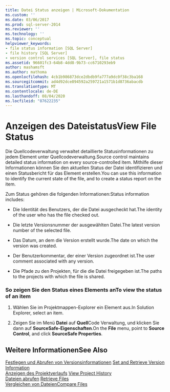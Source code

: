 ```yaml
---
title: Datei Status anzeigen | Microsoft-Dokumentation
ms.custom: ''
ms.date: 03/06/2017
ms.prod: sql-server-2014
ms.reviewer: ''
ms.technology: ''
ms.topic: conceptual
helpviewer_keywords:
- file status information [SQL Server]
- file history [SQL Server]
- version control services [SQL Server], file status
ms.assetid: 96601fc3-64b8-4dd8-9b73-cc6710293eb9
author: mashamsft
ms.author: mathoma
ms.openlocfilehash: 4cb1b986873dce2dbdb9fa777a9dc0f38c3ba168
ms.sourcegitcommit: ad4d92dce894592a259721a1571b1d8736abacdb
ms.translationtype: MT
ms.contentlocale: de-DE
ms.lasthandoff: 08/04/2020
ms.locfileid: "87622235"
---
```

# <a name="view-file-status"></a><span data-ttu-id="4883d-102">Anzeigen des Dateistatus</span><span class="sxs-lookup"><span data-stu-id="4883d-102">View File Status</span></span>
  <span data-ttu-id="4883d-103">Die Quellcodeverwaltung verwaltet detaillierte Statusinformationen zu jedem Element unter Quellcodeverwaltung.</span><span class="sxs-lookup"><span data-stu-id="4883d-103">Source control maintains detailed status information on every source-controlled item.</span></span> <span data-ttu-id="4883d-104">Mithilfe dieser Informationen können Sie den aktuellen Status der Datei identifizieren und einen Statusbericht für das Element erstellen.</span><span class="sxs-lookup"><span data-stu-id="4883d-104">You can use this information to identify the current state of the file, and to create a status report on the item.</span></span>  
  
 <span data-ttu-id="4883d-105">Zum Status gehören die folgenden Informationen:</span><span class="sxs-lookup"><span data-stu-id="4883d-105">Status information includes:</span></span>  
  
-   <span data-ttu-id="4883d-106">Die Identität des Benutzers, der die Datei ausgecheckt hat.</span><span class="sxs-lookup"><span data-stu-id="4883d-106">The identity of the user who has the file checked out.</span></span>  
  
-   <span data-ttu-id="4883d-107">Die letzte Versionsnummer der ausgewählten Datei.</span><span class="sxs-lookup"><span data-stu-id="4883d-107">The latest version number of the selected file.</span></span>  
  
-   <span data-ttu-id="4883d-108">Das Datum, an dem die Version erstellt wurde.</span><span class="sxs-lookup"><span data-stu-id="4883d-108">The date on which the version was created.</span></span>  
  
-   <span data-ttu-id="4883d-109">Der Benutzerkommentar, der einer Version zugeordnet ist.</span><span class="sxs-lookup"><span data-stu-id="4883d-109">The user comment associated with any version.</span></span>  
  
-   <span data-ttu-id="4883d-110">Die Pfade zu den Projekten, für die die Datei freigegeben ist.</span><span class="sxs-lookup"><span data-stu-id="4883d-110">The paths to the projects with which the file is shared.</span></span>  
  
### <a name="to-view-the-status-of-an-item"></a><span data-ttu-id="4883d-111">So zeigen Sie den Status eines Elements an</span><span class="sxs-lookup"><span data-stu-id="4883d-111">To view the status of an item</span></span>  
  
1.  <span data-ttu-id="4883d-112">Wählen Sie im Projektmappen-Explorer ein Element aus.</span><span class="sxs-lookup"><span data-stu-id="4883d-112">In Solution Explorer, select an item.</span></span>  
  
2.  <span data-ttu-id="4883d-113">Zeigen Sie im Menü **Datei** auf **Quell**Code Verwaltung, und klicken Sie dann auf **SourceSafe-Eigenschaften**.</span><span class="sxs-lookup"><span data-stu-id="4883d-113">On the **File** menu, point to **Source Control**, and click **SourceSafe Properties**.</span></span>  
  
## <a name="see-also"></a><span data-ttu-id="4883d-114">Weitere Informationen</span><span class="sxs-lookup"><span data-stu-id="4883d-114">See Also</span></span>  
 <span data-ttu-id="4883d-115">[Festlegen und Abrufen von Versionsinformationen](../../2014/database-engine/set-and-retrieve-version-information.md) </span><span class="sxs-lookup"><span data-stu-id="4883d-115">[Set and Retrieve Version Information](../../2014/database-engine/set-and-retrieve-version-information.md) </span></span>  
 <span data-ttu-id="4883d-116">[Anzeigen des Projektverlaufs](../../2014/database-engine/view-project-history.md) </span><span class="sxs-lookup"><span data-stu-id="4883d-116">[View Project History](../../2014/database-engine/view-project-history.md) </span></span>  
 <span data-ttu-id="4883d-117">[Dateien abrufen](../../2014/database-engine/retrieve-files.md) </span><span class="sxs-lookup"><span data-stu-id="4883d-117">[Retrieve Files](../../2014/database-engine/retrieve-files.md) </span></span>  
 [<span data-ttu-id="4883d-118">Vergleichen von Dateien</span><span class="sxs-lookup"><span data-stu-id="4883d-118">Compare Files</span></span>](../../2014/database-engine/compare-files.md)  
  
  
